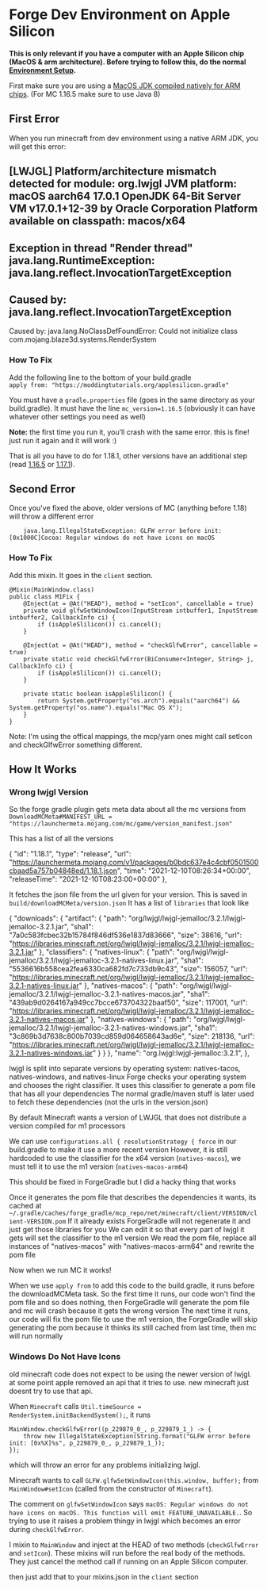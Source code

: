 # Forge Dev Environment on Apple Silicon

**This is only relevant if you have a computer with an Apple Silicon chip (MacOS & arm architecture). Before trying to follow this, do the normal [Environment Setup](environment-setup).**

First make sure you are using a [MacOS JDK compiled natively for ARM chips](https://www.azul.com/downloads/?os=macos&architecture=arm-64-bit&package=jdk). (For MC 1.16.5 make sure to use Java 8)

## First Error

When you run minecraft from dev environment using a native ARM JDK, you will get this error:

  [LWJGL] Platform/architecture mismatch detected for module: org.lwjgl
    JVM platform:
      macOS aarch64 17.0.1
      OpenJDK 64-Bit Server VM v17.0.1+12-39 by Oracle Corporation
    Platform available on classpath:
      macos/x64
  --- 
  Exception in thread "Render thread" java.lang.RuntimeException: java.lang.reflect.InvocationTargetException
  ---
  Caused by: java.lang.reflect.InvocationTargetException
  ---
  Caused by: java.lang.NoClassDefFoundError: Could not initialize class com.mojang.blaze3d.systems.RenderSystem

### How To Fix

Add the following line to the bottom of your build.gradle  
`apply from: "https://moddingtutorials.org/applesilicon.gradle"`

You must have a `gradle.properties` file (goes in the same directory as your build.gradle).
It must have the line `mc_version=1.16.5` (obviously it can have whatever other settings you need as well)

**Note:** the first time you run it, you'll crash with the same error. this is fine! just run it again and it will work :)

That is all you have to do for 1.18.1, other versions have an additional step (read [1.16.5](/o16/m1) or [1.17.1](/o17/m1)).

## Second Error

Once you've fixed the above, older versions of MC (anything before 1.18) will throw a different error 

```
    java.lang.IllegalStateException: GLFW error before init: [0x1000C]Cocoa: Regular windows do not have icons on macOS
```

### How To Fix

Add this mixin. It goes in the `client` section.

    @Mixin(MainWindow.class)
    public class M1Fix {
        @Inject(at = @At("HEAD"), method = "setIcon", cancellable = true)
        private void glfwSetWindowIcon(InputStream intbuffer1, InputStream intbuffer2, CallbackInfo ci) {
            if (isAppleSlilicon()) ci.cancel();
        }

        @Inject(at = @At("HEAD"), method = "checkGlfwError", cancellable = true)
        private static void checkGlfwError(BiConsumer<Integer, String> j, CallbackInfo ci) {
            if (isAppleSlilicon()) ci.cancel();
        }
    
        private static boolean isAppleSlilicon() {
            return System.getProperty("os.arch").equals("aarch64") && System.getProperty("os.name").equals("Mac OS X");
        }
    }

Note: I'm using the offical mappings, the mcp/yarn ones might call setIcon and checkGlfwError something different.

## How It Works

### Wrong lwjgl Version

So the forge gradle plugin gets meta data about all the mc versions from `DownloadMCMeta#MANIFEST_URL = "https://launchermeta.mojang.com/mc/game/version_manifest.json"`

This has a list of all the versions 


  {
        "id": "1.18.1",
        "type": "release",
        "url": "https://launchermeta.mojang.com/v1/packages/b0bdc637e4c4cbf0501500cbaad5a757b04848ed/1.18.1.json",
        "time": "2021-12-10T08:26:34+00:00",
        "releaseTime": "2021-12-10T08:23:00+00:00"
  },


  It fetches the json file from the url given for your version. 
  This is saved in `build/downloadMCMeta/version.json`
  It has a list of `libraries` that look like
  
  {
        "downloads": {
          "artifact": {
            "path": "org/lwjgl/lwjgl-jemalloc/3.2.1/lwjgl-jemalloc-3.2.1.jar",
            "sha1": "7a0c583fcbec32b15784f846df536e1837d83666",
            "size": 38616,
            "url": "https://libraries.minecraft.net/org/lwjgl/lwjgl-jemalloc/3.2.1/lwjgl-jemalloc-3.2.1.jar"
          },
          "classifiers": {
            "natives-linux": {
              "path": "org/lwjgl/lwjgl-jemalloc/3.2.1/lwjgl-jemalloc-3.2.1-natives-linux.jar",
              "sha1": "5536616b558cea2fea6330ca682fd7c733db9c43",
              "size": 156057,
              "url": "https://libraries.minecraft.net/org/lwjgl/lwjgl-jemalloc/3.2.1/lwjgl-jemalloc-3.2.1-natives-linux.jar"
            },
            "natives-macos": {
              "path": "org/lwjgl/lwjgl-jemalloc/3.2.1/lwjgl-jemalloc-3.2.1-natives-macos.jar",
              "sha1": "439ab9d0264167a949cc7bcce673704322baaf50",
              "size": 117001,
              "url": "https://libraries.minecraft.net/org/lwjgl/lwjgl-jemalloc/3.2.1/lwjgl-jemalloc-3.2.1-natives-macos.jar"
            },
            "natives-windows": {
              "path": "org/lwjgl/lwjgl-jemalloc/3.2.1/lwjgl-jemalloc-3.2.1-natives-windows.jar",
              "sha1": "3c869b3d7638c800b7039cd859d064658643ad6e",
              "size": 218136,
              "url": "https://libraries.minecraft.net/org/lwjgl/lwjgl-jemalloc/3.2.1/lwjgl-jemalloc-3.2.1-natives-windows.jar"
            }
          }
        },
        "name": "org.lwjgl:lwjgl-jemalloc:3.2.1",
      },

lwjgl is split into separate versions by operating system: natives-tacos, natives-windows, and natives-linux
Forge checks your operating system and chooses the right classifier.
It uses this classifier to generate a pom file that has all your dependencies
The normal gradle/maven stuff is later used to fetch these dependencies (not the urls in the version.json)

By default Minecraft wants a version of LWJGL that does not distribute a version compiled for m1 processors 

We can use `configurations.all { resolutionStrategy { force` in our build.gradle to make it use a more recent version
However, it is still hardcoded to use the classifier for the x64 version (`natives-macos`), we must tell it to use the m1 version (`natives-macos-arm64`)

This should be fixed in ForgeGradle but I did a hacky thing that works

Once it generates the pom file that describes the dependencies it wants, its cached at `~/.gradle/caches/forge_gradle/mcp_repo/net/minecraft/client/VERSION/client-VERSION.pom` 
If it already exists ForgeGradle will not regenerate it and just get those libraries for you
We can edit it so that every part of lwjgl it gets will set the classifier to the m1 version 
We read the pom file, replace all instances of "natives-macos" with "natives-macos-arm64" and rewrite the pom file

Now when we run MC it works!

When we use `apply from` to add this code to the build.gradle, it runs before the downloadMCMeta task. 
So the first time it runs, our code won't find the pom file and so does nothing, then ForgeGradle will generate the pom file and mc will crash because it gets the wrong version
The next time it runs, our code will fix the pom file to use the m1 version, the ForgeGradle will skip generating the pom because it thinks its still cached from last time, then mc will run normally 

### Windows Do Not Have Icons

old minecraft code does not expect to be using the newer version of lwjgl. at some point apple removed an api that it tries to use. new minecraft just doesnt try to use that api.

When `Minecraft` calls `Util.timeSource = RenderSystem.initBackendSystem();`, it runs 
    
    MainWindow.checkGlfwError((p_229879_0_, p_229879_1_) -> {
        throw new IllegalStateException(String.format("GLFW error before init: [0x%X]%s", p_229879_0_, p_229879_1_));
    });

which will throw an error for any problems initializing lwjgl. 

Minecraft wants to call `GLFW.glfwSetWindowIcon(this.window, buffer);` from `MainWindow#setIcon` (called from the constructor of `Minecraft`). 

The comment on `glfwSetWindowIcon` says `macOS: Regular windows do not have icons on macOS. This function will emit FEATURE_UNAVAILABLE.`. 
So trying to use it raises a problem thingy in lwjgl which becomes an error during `checkGlfwError`.

I mixin to `MainWindow` and inject at the HEAD of two methods (`checkGlfwError` and `setIcon`).
These mixins will run before the real body of the methods. They just cancel the method call if running on an Apple Silicon computer.

then just add that to your mixins.json in the `client` section

